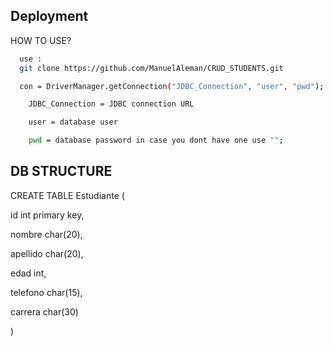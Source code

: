 
## Deployment

HOW TO USE?

```bash
  use : 
  git clone https://github.com/ManuelAleman/CRUD_STUDENTS.git

  con = DriverManager.getConnection("JDBC_Connection", "user", "pwd");

    JDBC_Connection = JDBC connection URL

    user = database user

    pwd = database password in case you dont have one use ""; 


```


## DB STRUCTURE

CREATE TABLE Estudiante (

id int primary key,

nombre char(20),

apellido char(20),

edad int, 

telefono char(15),

carrera char(30)

)


